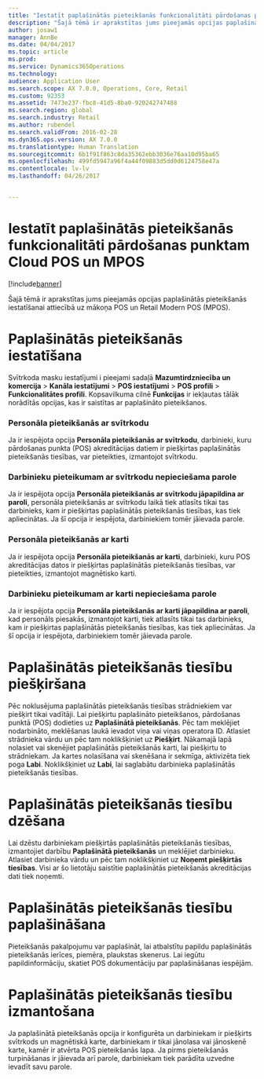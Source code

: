 ```yaml
---
title: "Iestatīt paplašinātās pieteikšanās funkcionalitāti pārdošanas punktam Cloud POS un MPOS"
description: "Šajā tēmā ir aprakstītas jums pieejamās opcijas paplašinātās pieteikšanās iestatīšanai attiecībā uz mākoņa POS un Retail Modern POS (MPOS)."
author: josaw1
manager: AnnBe
ms.date: 04/04/2017
ms.topic: article
ms.prod: 
ms.service: Dynamics365Operations
ms.technology: 
audience: Application User
ms.search.scope: AX 7.0.0, Operations, Core, Retail
ms.custom: 92353
ms.assetid: 7473e237-fbc8-41d5-8ba0-920242747488
ms.search.region: global
ms.search.industry: Retail
ms.author: rubendel
ms.search.validFrom: 2016-02-28
ms.dyn365.ops.version: AX 7.0.0
ms.translationtype: Human Translation
ms.sourcegitcommit: 6b1f91f863c8da35362ebb3036e76aa10d95ba65
ms.openlocfilehash: 499fd5947a96f4a44f09883d5dd0d6124758e47a
ms.contentlocale: lv-lv
ms.lasthandoff: 04/26/2017


---
```


# <a name="set-up-extended-logon-functionality-for-cloud-pos-and-mpos"></a>Iestatīt paplašinātās pieteikšanās funkcionalitāti pārdošanas punktam Cloud POS un MPOS

[!include[banner](includes/banner.md)]


Šajā tēmā ir aprakstītas jums pieejamās opcijas paplašinātās pieteikšanās iestatīšanai attiecībā uz mākoņa POS un Retail Modern POS (MPOS).

<a name="setting-up-extended-logon"></a>Paplašinātās pieteikšanās iestatīšana
=========================

Svītrkoda masku iestatījumi i pieejami sadaļā **Mazumtirdzniecība un komercija** &gt; **Kanāla iestatījumi** &gt; **POS iestatījumi** &gt; **POS profili** &gt; **Funkcionalitātes profili**. Kopsavilkuma cilnē **Funkcijas** ir iekļautas tālāk norādītās opcijas, kas ir saistītas ar paplašināto pieteikšanos.

### <a name="staff-bar-code-logon"></a>Personāla pieteikšanās ar svītrkodu

Ja ir iespējota opcija **Personāla pieteikšanās ar svītrkodu**, darbinieki, kuru pārdošanas punkta (POS) akreditācijas datiem ir piešķirtas paplašinātās pieteikšanās tiesības, var pieteikties, izmantojot svītrkodu.

### <a name="staff-bar-code-logon-requires-password"></a>Darbinieku pieteikumam ar svītrkodu nepieciešama parole

Ja ir iespējota opcija **Personāla pieteikšanās ar svītrkodu jāpapildina ar paroli**, personāla pieteikšanās ar svītrkodu laikā tiek atlasīts tikai tas darbinieks, kam ir piešķirtas paplašinātās pieteikšanās tiesības, kas tiek apliecinātas. Ja šī opcija ir iespējota, darbiniekiem tomēr jāievada parole.

### <a name="staff-card-logon"></a>Personāla pieteikšanās ar karti

Ja ir iespējota opcija **Personāla pieteikšanās ar karti**, darbinieki, kuru POS akreditācijas datos ir piešķirtas paplašinātās pieteikšanās tiesības, var pieteikties, izmantojot magnētisko karti.

### <a name="staff-card-logon-requires-password"></a>Darbinieku pieteikumam ar karti nepieciešama parole

Ja ir iespējota opcija **Personāla pieteikšanās ar karti jāpapildina ar paroli**, kad personāls piesakās, izmantojot karti, tiek atlasīts tikai tas darbinieks, kam ir piešķirtas paplašinātās pieteikšanās tiesības, kas tiek apliecinātas. Ja šī opcija ir iespējota, darbiniekiem tomēr jāievada parole.

<a name="assigning-an-extended-logon"></a>Paplašinātās pieteikšanās tiesību piešķiršana
===========================

Pēc noklusējuma paplašinātās pieteikšanās tiesības strādniekiem var piešķirt tikai vadītāji. Lai piešķirtu paplašināto pieteikšanos, pārdošanas punktā (POS) dodieties uz **Paplašinātā pieteikšanās**. Pēc tam meklējiet nodarbināto, meklēšanas laukā ievadot viņa vai viņas operatora ID. Atlasiet strādnieka vārdu un pēc tam noklikšķiniet uz **Piešķirt**. Nākamajā lapā nolasiet vai skenējiet paplašinātās pieteikšanās karti, lai piešķirtu to strādniekam. Ja kartes nolasīšana vai skenēšana ir sekmīga, aktivizēta tiek poga **Labi**. Noklikšķiniet uz **Labi**, lai saglabātu darbinieka paplašinātās pieteikšanās tiesības.

<a name="deleting-an-extended-logon"></a>Paplašinātās pieteikšanās tiesību dzēšana
==========================

Lai dzēstu darbiniekam piešķirtās paplašinātās pieteikšanās tiesības, izmantojiet darbību **Paplašinātā pieteikšanās** un meklējiet darbinieku. Atlasiet darbinieka vārdu un pēc tam noklikšķiniet uz **Noņemt piešķirtās tiesības**. Visi ar šo lietotāju saistītie paplašinātās pieteikšanās akreditācijas dati tiek noņemti.

<a name="extending-extended-logon"></a>Paplašinātās pieteikšanās tiesību paplašināšana
========================

Pieteikšanās pakalpojumu var paplašināt, lai atbalstītu papildu paplašinātās pieteikšanās ierīces, piemēra, plaukstas skenerus. Lai iegūtu papildinformāciju, skatiet POS dokumentāciju par paplašināšanas iespējām.

<a name="using-extended-logon"></a>Paplašinātās pieteikšanās tiesību izmantošana
====================

Ja paplašinātā pieteikšanās opcija ir konfigurēta un darbiniekam ir piešķirts svītrkods un magnētiskā karte, darbiniekam ir tikai jānolasa vai jānoskenē karte, kamēr ir atvērta POS pieteikšanās lapa. Ja pirms pieteikšanās turpināšanas ir jāievada arī parole, darbiniekam tiek parādīta uzvedne ievadīt savu parole.





